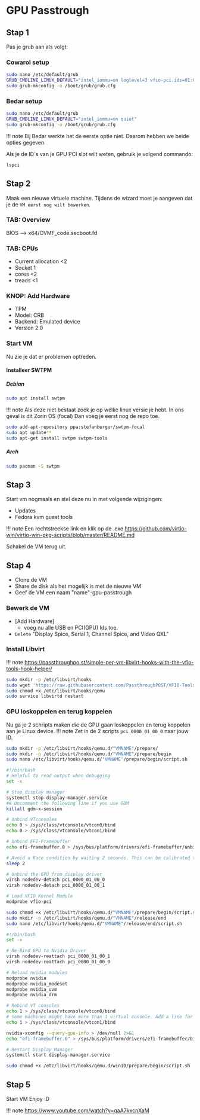 # GPU Passtrough

## Stap 1

Pas je grub aan als volgt:

### Cowarol setup

```bash
sudo nano /etc/default/grub
GRUB_CMDLINE_LINUX_DEFAULT="intel_iommu=on loglevel=3 vfio-pci.ids=01:00.1,01:00.0 quiet"
sudo grub-mkconfig -o /boot/grub/grub.cfg
```

### Bedar setup

```bash
sudo nano /etc/default/grub
GRUB_CMDLINE_LINUX_DEFAULT="intel_iommu=on quiet"
sudo grub-mkconfig -o /boot/grub/grub.cfg
```

!!! note
    Bij Bedar werkte het de eerste optie niet. Daarom hebben we beide opties gegeven.

Als je de ID`s van je GPU PCI slot wilt weten, gebruik je volgend commando:

```bash
lspci
```

## Stap 2

Maak een nieuwe virtuele machine. Tijdens de wizard moet je aangeven dat je de `VM eerst nog wilt bewerken`.

### TAB: Overview

BIOS --> x64/OVMF_code.secboot.fd

### TAB: CPUs

- Current allocation <2
- Socket 1
- cores <2
- treads <1

### KNOP: Add Hardware

- TPM
- Model: CRB
- Backend: Emulated device
- Version 2.0

### Start VM

Nu zie je dat er problemen optreden.

#### Installeer SWTPM

##### Debian

```bash
sudo apt install swtpm
```

!!! note
    Als deze niet bestaat zoek je op welke linux versie je hebt.
    In ons geval is dit Zorin OS (focal)
    Dan voeg je eerst nog de repo toe.

```bash
sudo add-apt-repository ppa:stefanberger/swtpm-focal
sudo apt update**
sudo apt-get install swtpm swtpm-tools
```

##### Arch

```bash
sudo pacman -S swtpm
```

## Stap 3

Start vm nogmaals en stel deze nu in met volgende wijzigingen:

- Updates
- Fedora kvm guest tools

!!! note
    Een rechtstreekse link en klik op de .exe
    https://github.com/virtio-win/virtio-win-pkg-scripts/blob/master/README.md

Schakel de VM terug uit.

## Stap 4

- Clone de VM
- Share de disk als het mogelijk is met de nieuwe VM
- Geef de VM een naam "name"-gpu-passtrough

### Bewerk de VM

- [Add Hardware]
  - voeg nu alle USB en PCI(GPU) Ids toe.
- `Delete` "Display Spice, Serial 1, Channel Spice, and Video QXL"

### Install Libvirt

!!! note
    https://passthroughpo.st/simple-per-vm-libvirt-hooks-with-the-vfio-tools-hook-helper/

```bash
sudo mkdir -p /etc/libvirt/hooks
sudo wget 'https://raw.githubusercontent.com/PassthroughPOST/VFIO-Tools/master/libvirt_hooks/qemu' \ -O /etc/libvirt/hooks/qemu
sudo chmod +x /etc/libvirt/hooks/qemu
sudo service libvirtd restart
```

### GPU loskoppelen en terug koppelen

Nu ga je 2 schripts maken die de GPU gaan loskoppelen en terug koppelen aan je Linux device.
!!! note
    Zet in de 2 scripts `pci_0000_01_00_0` naar jouw ID.

```bash
sudo mkdir -p /etc/libvirt/hooks/qemu.d/"VMNAME"/prepare/
sudo mkdir -p /etc/libvirt/hooks/qemu.d/"VMNAME"/prepare/begin
sudo nano /etc/libvirt/hooks/qemu.d/"VMNAME"/prepare/begin/script.sh
```


```bash
#!/bin/bash
# Helpful to read output when debugging
set -x

# Stop display manager
systemctl stop display-manager.service
## Uncomment the following line if you use GDM
killall gdm-x-session

# Unbind VTconsoles
echo 0 > /sys/class/vtconsole/vtcon0/bind
echo 0 > /sys/class/vtconsole/vtcon1/bind

# Unbind EFI-Framebuffer
echo efi-framebuffer.0 > /sys/bus/platform/drivers/efi-framebuffer/unbind

# Avoid a Race condition by waiting 2 seconds. This can be calibrated to be shorter or longer if required for your system
sleep 2

# Unbind the GPU from display driver
virsh nodedev-detach pci_0000_01_00_0
virsh nodedev-detach pci_0000_01_00_1

# Load VFIO Kernel Module
modprobe vfio-pci
```

```bash
sudo chmod +x /etc/libvirt/hooks/qemu.d/"VMNAME"/prepare/begin/script.sh
sudo mkdir -p /etc/libvirt/hooks/qemu.d/"VMNAME"/release/end
sudo nano /etc/libvirt/hooks/qemu.d/"VMNAME"/release/end/script.sh
```

```bash
#!/bin/bash
set -x

# Re-Bind GPU to Nvidia Driver
virsh nodedev-reattach pci_0000_01_00_1
virsh nodedev-reattach pci_0000_01_00_0

# Reload nvidia modules
modprobe nvidia
modprobe nvidia_modeset
modprobe nvidia_uvm
modprobe nvidia_drm

# Rebind VT consoles
echo 1 > /sys/class/vtconsole/vtcon0/bind
# Some machines might have more than 1 virtual console. Add a line for each corresponding VTConsole
echo 1 > /sys/class/vtconsole/vtcon1/bind

nvidia-xconfig --query-gpu-info > /dev/null 2>&1
echo "efi-framebuffer.0" > /sys/bus/platform/drivers/efi-framebuffer/bind

# Restart Display Manager
systemctl start display-manager.service
```

```bash
sudo chmod +x /etc/libvirt/hooks/qemu.d/win10/prepare/begin/script.sh
```

## Stap 5

Start VM
Enjoy :D

!!! note
    https://www.youtube.com/watch?v=qaA7kxcnXaM
